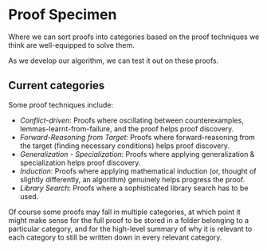 # Proof Specimen

Where we can sort proofs into categories based on the proof techniques we think are well-equipped to solve them.

As we develop our algorithm, we can test it out on these proofs.

## Current categories

Some proof techniques include:
- *Conflict-driven*:  Proofs where oscillating between counterexamples, lemmas-learnt-from-failure, and the proof helps proof discovery.
- *Forward-Reasoning from Target*: Proofs where forward-reasoning from the target (finding necessary conditions) helps proof discovery.
- *Generalization - Specialization*: Proofs where applying generalization & specialization helps proof discovery.
- *Induction*: Proofs where applying mathematical induction (or, thought of slightly differently, an algorithm) genuinely helps progress the proof.
- *Library Search*: Proofs where a sophisticated library search has to be used.

Of course some proofs may fall in multiple categories, at which point it might make sense for the full proof to be stored in a folder belonging to a particular category, and for the high-level summary of why it is relevant to each category to still be written down in every relevant category.